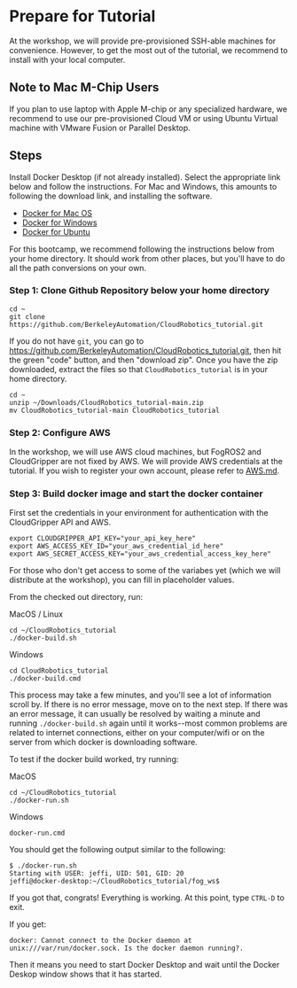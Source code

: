 
# Prepare for Tutorial 

At the workshop, we will provide pre-provisioned SSH-able machines for convenience. However, to get the most out of the tutorial, we recommend to install with your local computer.

## Note to Mac M-Chip Users
If you plan to use laptop with Apple M-chip or any specialized hardware, we recommend to use our pre-provisioned Cloud VM or using Ubuntu Virtual machine with VMware Fusion or Parallel Desktop. 


## Steps 
Install Docker Desktop (if not already installed).  Select the appropriate link below and follow the instructions.  For Mac and Windows, this amounts to following the download link, and installing the software.

* [Docker for Mac OS](https://docs.docker.com/desktop/install/mac-install/)
* [Docker for Windows](https://docs.docker.com/desktop/install/windows-install/)
* [Docker for Ubuntu](https://docs.docker.com/engine/install/ubuntu/)


For this bootcamp, we recommend following the instructions below from your home directory.  It should work from other places, but you'll have to do all the path conversions on your own.

### Step 1: Clone Github Repository below your home directory
```
cd ~
git clone https://github.com/BerkeleyAutomation/CloudRobotics_tutorial.git
```

If you do not have `git`, you can go to https://github.com/BerkeleyAutomation/CloudRobotics_tutorial.git, then hit the green "code" button, and then "download zip".  Once you have the zip downloaded, extract the files so that `CloudRobotics_tutorial` is in your home directory.
```
cd ~
unzip ~/Downloads/CloudRobotics_tutorial-main.zip
mv CloudRobotics_tutorial-main CloudRobotics_tutorial
```

### Step 2: Configure AWS
In the workshop, we will use AWS cloud machines, but FogROS2 and CloudGripper are not fixed by AWS. We will provide AWS credentials at the tutorial. If you wish to register your own account, please refer to [AWS.md](./AWS.md).


### Step 3: Build docker image and start the docker container

First set the  credentials in your environment for authentication with the CloudGripper API and AWS. 

```
export CLOUDGRIPPER_API_KEY="your_api_key_here"
export AWS_ACCESS_KEY_ID="your_aws_credential_id_here"
export AWS_SECRET_ACCESS_KEY="your_aws_credential_access_key_here"
```

For those who don't get access to some of the variabes yet (which we will distribute at the workshop), you can fill in placeholder values. 

From the checked out directory, run:

MacOS / Linux
```
cd ~/CloudRobotics_tutorial
./docker-build.sh
```

Windows
```
cd CloudRobotics_tutorial
./docker-build.cmd
```

This process may take a few minutes, and you'll see a lot of information scroll by.  If there is no error message, move on to the next step.  If there was an error message, it can usually be resolved by waiting a minute and running `./docker-build.sh` again until it works--most common problems are related to internet connections, either on your computer/wifi or on the server from which docker is downloading software.


To test if the docker build worked, try running:

MacOS
```
cd ~/CloudRobotics_tutorial
./docker-run.sh
```

Windows
```
docker-run.cmd
```

You should get the following output similar to the following:
```
$ ./docker-run.sh 
Starting with USER: jeffi, UID: 501, GID: 20
jeffi@docker-desktop:~/CloudRobotics_tutorial/fog_ws$ 
```
If you got that, congrats!  Everything is working.  At this point, type `CTRL-D` to exit.


If you get:
```
docker: Cannot connect to the Docker daemon at unix:///var/run/docker.sock. Is the docker daemon running?.
```
Then it means you need to start Docker Desktop and wait until the Docker Deskop window shows that it has started.

